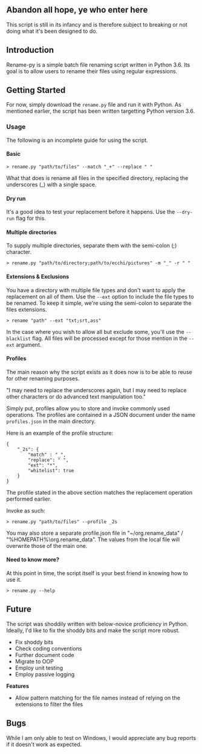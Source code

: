 ## Abandon all hope, ye who enter here

This script is still in its infancy and is therefore subject to breaking or not doing what it's been designed to do.

## Introduction

Rename-py is a simple batch file renaming script written in Python 3.6. Its goal is to allow users to rename their files using regular expressions.

## Getting Started

For now, simply download the `rename.py` file and run it with Python. As mentioned earlier, the script has been written targetting Python version 3.6.

### Usage

The following is an incomplete guide for using the script.

#### Basic

```
> rename.py "path/to/files" --match "_+" --replace " "
```

What that does is rename all files in the specified directory, replacing the underscores (_) with a single space.

#### Dry run

It's a good idea to test your replacement before it happens. Use the `--dry-run` flag for this.

#### Multiple directories

To supply multiple directories, separate them with the semi-colon (;) character.

```
> rename.py "path/to/directory;path/to/ecchi/pictures" -m "_" -r " "
```

#### Extensions & Exclusions

You have a directory with multiple file types and don't want to apply the replacement on all of them. Use the `--ext` option to include the file types to be renamed. To keep it simple, we're using the semi-colon to separate the files extensions.

```
> rename "path" --ext "txt;srt,ass"
```

In the case where you wish to allow all but exclude some, you'll use the `--blacklist` flag. All files will be processed except for those mention in the `--ext` argument.

#### Profiles

The main reason why the script exists as it does now is to be able to reuse for other renaming purposes.

"I may need to replace the underscores again, but I may need to replace other characters or do advanced text manipulation too."

Simply put, profiles allow you to store and invoke commonly used operations. The profiles are contained in a JSON document under the name `profiles.json` in the main directory.

Here is an example of the profile structure:

```
{
    "_2s": {
        "match" : "_",
        "replace": " ",
        "ext": "*",
        "whitelist": true
    }
}
```

The profile stated in the above section matches the replacement operation performed earlier.

Invoke as such:

```
> rename.py "path/to/files" --profile _2s
```

You may also store a separate profile.json file in "~/org.rename\_data" / "%HOMEPATH%\org.rename\_data". The values from the local file will overwrite those of the main one.


#### Need to know more?

At this point in time, the script itself is your best friend in knowing how to use it.

```
> rename.py --help
```

## Future

The script was shoddily written with below-novice proficiency in Python. Ideally, I'd like to fix the shoddy bits and make the script more robust.

* Fix shoddy bits
* Check coding conventions
* Further document code
* Migrate to OOP
* Employ unit testing
* Employ passive logging

**Features**

* Allow pattern matching for the file names instead of relying on the extensions to filter the files

## Bugs

While I am only able to test on Windows, I would appreciate any bug reports if it doesn't work as expected.